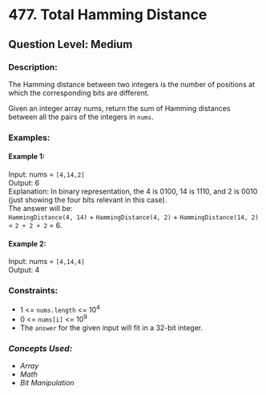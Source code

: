 # 477. Total Hamming Distance
## Question Level: Medium
### Description:
The Hamming distance between two integers is the number of positions at which the corresponding bits are different.

Given an integer array nums, return the sum of Hamming distances between all the pairs of the integers in `nums`.

### Examples:
#### Example 1:

Input: nums = `[4,14,2]`  
Output: 6  
Explanation: In binary representation, the 4 is 0100, 14 is 1110, and 2 is 0010 (just showing the four bits relevant in this case).  
The answer will be:  
`HammingDistance(4, 14)` + `HammingDistance(4, 2)` + `HammingDistance(14, 2)` = `2 + 2 + 2` = 6.
#### Example 2:

Input: nums = `[4,14,4]`  
Output: 4

### Constraints:

- 1 <= `nums.length` <= 10<sup>4</sup>
- 0 <= `nums[i]` <= 10<sup>9</sup>
- The `answer` for the given input will fit in a 32-bit integer.

### <i>Concepts Used:
- Array
- Math
- Bit Manipulation</i>